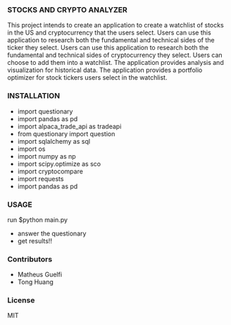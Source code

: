 ### STOCKS AND CRYPTO ANALYZER

This project intends to create an application to create a watchlist of stocks in the US and  cryptocurrency that the users select.
Users can use this application to research both the fundamental and technical sides of the ticker they select.
Users can use this application to research both the fundamental and technical sides of cryptocurrency they select.
Users can choose to add them into a watchlist.
The application provides analysis and visualization for historical data.
The application provides a portfolio optimizer for stock tickers users select in the watchlist.


### INSTALLATION
- import questionary
- import pandas as pd
- import alpaca_trade_api as tradeapi
- from questionary import question
- import sqlalchemy as sql
- import os
- import numpy as np
- import scipy.optimize as sco
- import cryptocompare
- import requests
- import pandas as pd


### USAGE 
run $python main.py 
- answer the questionary
- get results!!

### Contributors
- Matheus Guelfi
- Tong Huang

### License
MIT
